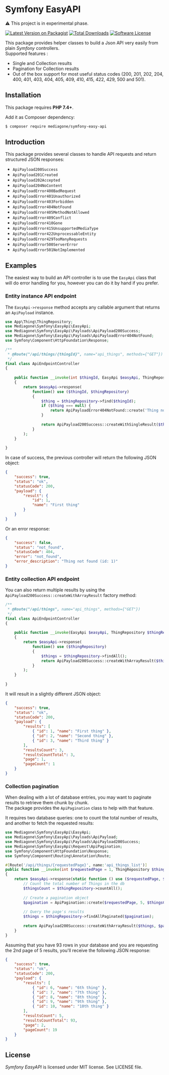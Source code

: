 # Symfony EasyAPI

⚠️ This project is in experimental phase.

[![Latest Version on Packagist][ico-version]][link-packagist]
[![Total Downloads][ico-downloads]][link-downloads]
[![Software License][ico-license]](LICENSE)

This package provides helper classes to build a Json API very easily from plain _Symfony_ controllers. \
Supported features :
- Single and Collection results
- Pagination for Collection results
- Out of the box support for most useful status codes (200, 201, 202, 204, 400, 401, 403, 404, 405, 409, 410, 415, 422, 429, 500 and 501).



## Installation
This package requires **PHP 7.4+**.

Add it as Composer dependency:
```sh
$ composer require mediagone/symfony-easy-api
```


## Introduction

This package provides several classes to handle API requests and return structured JSON responses:

- `ApiPayload200Success`
- `ApiPayload201Created`
- `ApiPayload202Accepted`
- `ApiPayload204NoContent`
- `ApiPayloadError400BadRequest`
- `ApiPayloadError401Unauthorized`
- `ApiPayloadError403Forbidden`
- `ApiPayloadError404NotFound`
- `ApiPayloadError405MethodNotAllowed`
- `ApiPayloadError409Conflict`
- `ApiPayloadError410Gone`
- `ApiPayloadError415UnsupportedMediaType`
- `ApiPayloadError422UnprocessableEntity`
- `ApiPayloadError429TooManyRequests`
- `ApiPayloadError500ServerError`
- `ApiPayloadError501NotImplemented`



## Examples

The easiest way to build an API controller is to use the `EasyApi` class that will do error handling for you, however you can do it by hand if you prefer.


### Entity instance API endpoint

The `EasyApi->response` method accepts any callable argument that returns an `ApiPayload` instance.

```php
use App\Thing\ThingRepository;
use Mediagone\Symfony\EasyApi\EasyApi;
use Mediagone\Symfony\EasyApi\Payloads\ApiPayload200Success;
use Mediagone\Symfony\EasyApi\Payloads\ApiPayloadError404NotFound;
use Symfony\Component\HttpFoundation\Response;

/**
 * @Route("/api/things/{thingId}", name="api_things", methods={"GET"})
 */
final class ApiEndpointController
{
    
    public function __invoke(int $thingId, EasyApi $easyApi, ThingRepository $thingRepository) : Response
    {
        return $easyApi->response(
            function() use ($thingId, $thingRepository)
            {
                $thing = $thingRepository->find($thingId);
                if ($thing === null) {
                    return ApiPayloadError404NotFound::create('Thing not found (id: '.$thingId.')');
                }
                
                return ApiPayload200Success::createWithSingleResult($thing);
            }
        );
    }
    
}
```

In case of success, the previous controller will return the following JSON object:
```json
{
    "success": true,
    "status": "ok",
    "statusCode": 200,
    "payload": {
        "result": {
            "id": 1,
            "name": "First thing"
        }
    }
}
```
Or an error response:
```json
{
    "success": false,
    "status": "not_found",
    "statusCode": 404,
    "error": "not_found",
    "error_description": "Thing not found (id: 1)"
}
```



### Entity collection API endpoint

You can also return multiple results by using the `ApiPayload200Success::createWithArrayResult` factory method:

```php
/**
 * @Route("/api/things", name="api_things", methods={"GET"})
 */
final class ApiEndpointController
{
    
    public function __invoke(EasyApi $easyApi, ThingRepository $thingRepository) : Response
    {
        return $easyApi->response(
            function() use ($thingRepository)
            {
                $things = $thingRepository->findAll();
                return ApiPayload200Success::createWithArrayResult($things);
            }
        );
    }
    
}
```

It will result in a slightly different JSON object:
```json
{
    "success": true,
    "status": "ok",
    "statusCode": 200,
    "payload": {
        "results": [
            { "id": 1, "name": "First thing" },
            { "id": 2, "name": "Second thing" },
            { "id": 3, "name": "Third thing" }
        ],
        "resultsCount": 3,
        "resultsCountTotal": 3,
        "page": 1,
        "pageCount": 1
    }
}
```


### Collection pagination

When dealing with a lot of database entries, you may want to paginate results to retrieve them chunk by chunk. \
The package provides the `ApiPagination` class to help with that feature.

It requires two database queries: one to count the total number of results, and another to fetch the requested results:

```php
use Mediagone\Symfony\EasyApi\EasyApi;
use Mediagone\Symfony\EasyApi\Payloads\ApiPayload;
use Mediagone\Symfony\EasyApi\Payloads\ApiPayload200Success;
use Mediagone\Symfony\EasyApi\Request\ApiPagination;
use Symfony\Component\HttpFoundation\Response;
use Symfony\Component\Routing\Annotation\Route;

#[Route('/api/things/{requestedPage}', name:'api_things_list')]
public function __invoke(int $requestedPage = 1, ThingRepository $thingRepository): Response
{
    return $easyApi->response(static function () use ($requestedPage, $thingRepository) : ApiPayload {
        // Count the total number of Things in the db
        $thingsCount = $thingRepository->countAll();
        
        // Create a pagination object
        $pagination = ApiPagination::create($requestedPage, 5, $thingsCount);
        
        // Query the page's results
        $things = $thingRepository->findAllPaginated($pagination);
        
        return ApiPayload200Success::createWithArrayResult($things, $pagination);
    }
}
```

Assuming that you have 93 rows in your database and you are requesting the 2nd page of 5 results, you'll receive the following JSON response:
```json
{
    "success": true,
    "status": "ok",
    "statusCode": 200,
    "payload": {
        "results": [
            { "id": 6, "name": "6th thing" },
            { "id": 7, "name": "7th thing" },
            { "id": 8, "name": "8th thing" },
            { "id": 9, "name": "9th thing" },
            { "id": 10, "name": "10th thing" }
        ],
        "resultsCount": 5,
        "resultsCountTotal": 93,
        "page": 2,
        "pageCount": 19
    }
}
```


## License

_Symfony EasyAPI_ is licensed under MIT license. See LICENSE file.



[ico-version]: https://img.shields.io/packagist/v/mediagone/symfony-easy-api.svg
[ico-downloads]: https://img.shields.io/packagist/dt/mediagone/symfony-easy-api.svg
[ico-license]: https://img.shields.io/badge/license-MIT-brightgreen.svg

[link-packagist]: https://packagist.org/packages/mediagone/symfony-easy-api
[link-downloads]: https://packagist.org/packages/mediagone/symfony-easy-api
